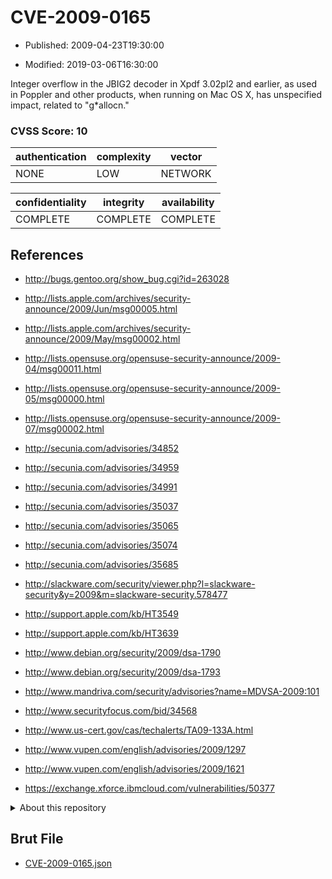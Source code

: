 # CVE-2009-0165

- Published: 2009-04-23T19:30:00

- Modified: 2019-03-06T16:30:00

Integer overflow in the JBIG2 decoder in Xpdf 3.02pl2 and earlier, as used in Poppler and other products, when running on Mac OS X, has unspecified impact, related to "g*allocn."

### CVSS Score: **10**

| authentication | complexity | vector |
| --- | --- | --- |
| NONE | LOW | NETWORK |

| confidentiality | integrity | availability |
| --- | --- | --- |
| COMPLETE | COMPLETE | COMPLETE |

## References

* http://bugs.gentoo.org/show_bug.cgi?id=263028

* http://lists.apple.com/archives/security-announce/2009/Jun/msg00005.html

* http://lists.apple.com/archives/security-announce/2009/May/msg00002.html

* http://lists.opensuse.org/opensuse-security-announce/2009-04/msg00011.html

* http://lists.opensuse.org/opensuse-security-announce/2009-05/msg00000.html

* http://lists.opensuse.org/opensuse-security-announce/2009-07/msg00002.html

* http://secunia.com/advisories/34852

* http://secunia.com/advisories/34959

* http://secunia.com/advisories/34991

* http://secunia.com/advisories/35037

* http://secunia.com/advisories/35065

* http://secunia.com/advisories/35074

* http://secunia.com/advisories/35685

* http://slackware.com/security/viewer.php?l=slackware-security&y=2009&m=slackware-security.578477

* http://support.apple.com/kb/HT3549

* http://support.apple.com/kb/HT3639

* http://www.debian.org/security/2009/dsa-1790

* http://www.debian.org/security/2009/dsa-1793

* http://www.mandriva.com/security/advisories?name=MDVSA-2009:101

* http://www.securityfocus.com/bid/34568

* http://www.us-cert.gov/cas/techalerts/TA09-133A.html

* http://www.vupen.com/english/advisories/2009/1297

* http://www.vupen.com/english/advisories/2009/1621

* https://exchange.xforce.ibmcloud.com/vulnerabilities/50377

<details>
<summary>About this repository</summary> 

  This repository is part of the project [Live Hack CVE](https://github.com/Live-Hack-CVE). Main website can be found [www.live-hack.org](https://www.live-hack.org) 
  
  Made by [Sn0wAlice](https://github.com/Sn0wAlice) for the people that care about security and need to have a feed of the latest CVEs. Hope you enjoy it, don't forget to star the repo and follow me on [Twitter](https://twitter.com/Sn0wAlice) and [Github](https://github.com/Sn0wAlice). And that is my [personnal website](https://www.alice-snow.me/)

  - [Home Page](https://github.com/Live-Hack-CVE)
  - [Framework](https://github.com/Live-Hack-CVE/cve-framework)
  - [CVE database](https://github.com/Live-Hack-CVE/full_database)
  - [Changelog](https://github.com/Live-Hack-CVE/Changelog)
</details>

## Brut File

* [CVE-2009-0165.json](https://raw.githubusercontent.com/Live-Hack-CVE/full_database/main/cves/2009/CVE-2009-0165.json)

